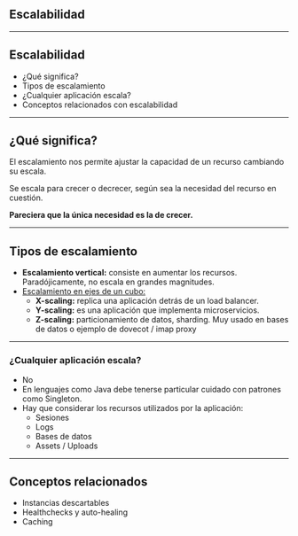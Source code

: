 ## Escalabilidad

---

## Escalabilidad

* ¿Qué significa?
* Tipos de escalamiento
* ¿Cualquier aplicación escala?
* Conceptos relacionados con escalabilidad

---

## ¿Qué significa?

El escalamiento nos permite ajustar la capacidad de un recurso cambiando su
escala.

Se escala para crecer o decrecer, según sea la necesidad del recurso en
cuestión.

**Pareciera que la única necesidad es la de crecer.**

---

## Tipos de escalamiento

* **Escalamiento vertical:** consiste en aumentar los recursos. Paradójicamente, no escala en grandes magnitudes.
* [Escalamiento en ejes de un cubo:](https://microservices.io/articles/scalecube.html)
	* **X-scaling:** replica una aplicación detrás de un load balancer.
	* **Y-scaling:** es una aplicación que implementa microservicios.
	* **Z-scaling:** particionamiento de datos, sharding. Muy usado en bases de datos o ejemplo de dovecot / imap proxy

---

### ¿Cualquier aplicación escala?

* No
* En lenguajes como Java debe tenerse particular cuidado con patrones como Singleton.
* Hay que considerar los recursos utilizados por la aplicación:
	* Sesiones
	* Logs
	* Bases de datos
	* Assets / Uploads

---

## Conceptos relacionados

* Instancias descartables
* Healthchecks y auto-healing
* Caching

